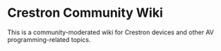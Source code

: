 # Crestron Community Wiki

This is a community-moderated wiki for Crestron devices and other AV programming-related topics.&#x20;
